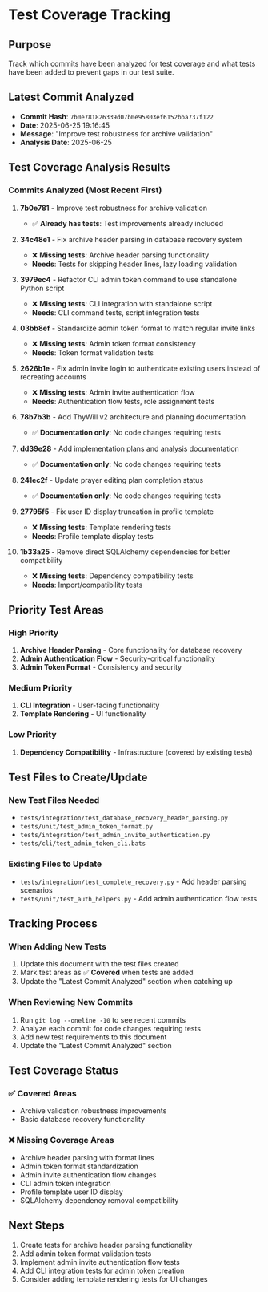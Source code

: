 # Test Coverage Tracking

## Purpose
Track which commits have been analyzed for test coverage and what tests have been added to prevent gaps in our test suite.

## Latest Commit Analyzed
- **Commit Hash**: `7b0e781826339d07b0e95803ef6152bba737f122`
- **Date**: 2025-06-25 19:16:45
- **Message**: "Improve test robustness for archive validation"
- **Analysis Date**: 2025-06-25

## Test Coverage Analysis Results

### Commits Analyzed (Most Recent First)
1. **7b0e781** - Improve test robustness for archive validation
   - ✅ **Already has tests**: Test improvements already included

2. **34c48e1** - Fix archive header parsing in database recovery system
   - ❌ **Missing tests**: Archive header parsing functionality
   - **Needs**: Tests for skipping header lines, lazy loading validation

3. **3979ec4** - Refactor CLI admin token command to use standalone Python script
   - ❌ **Missing tests**: CLI integration with standalone script
   - **Needs**: CLI command tests, script integration tests

4. **03bb8ef** - Standardize admin token format to match regular invite links
   - ❌ **Missing tests**: Admin token format consistency
   - **Needs**: Token format validation tests

5. **2626b1e** - Fix admin invite login to authenticate existing users instead of recreating accounts
   - ❌ **Missing tests**: Admin invite authentication flow
   - **Needs**: Authentication flow tests, role assignment tests

6. **78b7b3b** - Add ThyWill v2 architecture and planning documentation
   - ✅ **Documentation only**: No code changes requiring tests

7. **dd39e28** - Add implementation plans and analysis documentation
   - ✅ **Documentation only**: No code changes requiring tests

8. **241ec2f** - Update prayer editing plan completion status
   - ✅ **Documentation only**: No code changes requiring tests

9. **27795f5** - Fix user ID display truncation in profile template
   - ❌ **Missing tests**: Template rendering tests
   - **Needs**: Profile template display tests

10. **1b33a25** - Remove direct SQLAlchemy dependencies for better compatibility
    - ❌ **Missing tests**: Dependency compatibility tests
    - **Needs**: Import/compatibility tests

## Priority Test Areas

### High Priority
1. **Archive Header Parsing** - Core functionality for database recovery
2. **Admin Authentication Flow** - Security-critical functionality
3. **Admin Token Format** - Consistency and security

### Medium Priority
1. **CLI Integration** - User-facing functionality
2. **Template Rendering** - UI functionality

### Low Priority
1. **Dependency Compatibility** - Infrastructure (covered by existing tests)

## Test Files to Create/Update

### New Test Files Needed
- `tests/integration/test_database_recovery_header_parsing.py`
- `tests/unit/test_admin_token_format.py`
- `tests/integration/test_admin_invite_authentication.py`
- `tests/cli/test_admin_token_cli.bats`

### Existing Files to Update
- `tests/integration/test_complete_recovery.py` - Add header parsing scenarios
- `tests/unit/test_auth_helpers.py` - Add admin authentication flow tests

## Tracking Process

### When Adding New Tests
1. Update this document with the test files created
2. Mark test areas as ✅ **Covered** when tests are added
3. Update the "Latest Commit Analyzed" section when catching up

### When Reviewing New Commits
1. Run `git log --oneline -10` to see recent commits
2. Analyze each commit for code changes requiring tests
3. Add new test requirements to this document
4. Update the "Latest Commit Analyzed" section

## Test Coverage Status

### ✅ Covered Areas
- Archive validation robustness improvements
- Basic database recovery functionality

### ❌ Missing Coverage Areas
- Archive header parsing with format lines
- Admin token format standardization
- Admin invite authentication flow changes
- CLI admin token integration
- Profile template user ID display
- SQLAlchemy dependency removal compatibility

## Next Steps
1. Create tests for archive header parsing functionality
2. Add admin token format validation tests
3. Implement admin invite authentication flow tests
4. Add CLI integration tests for admin token creation
5. Consider adding template rendering tests for UI changes